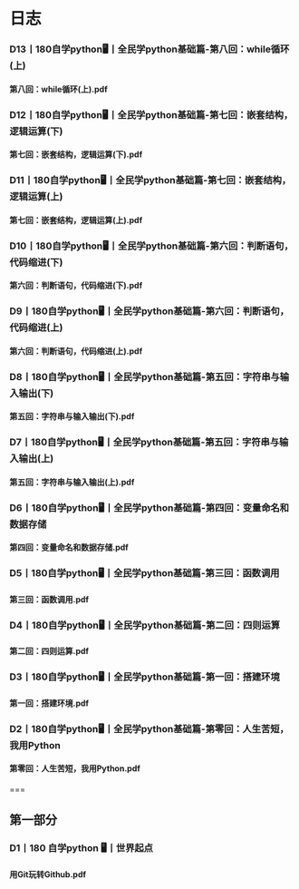 # 日志
### D13丨180自学python🖥丨全民学python基础篇-第八回：while循环(上)
#### 第八回：while循环(上).pdf
### D12丨180自学python🖥丨全民学python基础篇-第七回：嵌套结构，逻辑运算(下)
#### 第七回：嵌套结构，逻辑运算(下).pdf
### D11丨180自学python🖥丨全民学python基础篇-第七回：嵌套结构，逻辑运算(上)
#### 第七回：嵌套结构，逻辑运算(上).pdf
### D10丨180自学python🖥丨全民学python基础篇-第六回：判断语句，代码缩进(下)
#### 第六回：判断语句，代码缩进(下).pdf
### D9丨180自学python🖥丨全民学python基础篇-第六回：判断语句，代码缩进(上)
#### 第六回：判断语句，代码缩进(上).pdf
### D8丨180自学python🖥丨全民学python基础篇-第五回：字符串与输入输出(下)
#### 第五回：字符串与输入输出(下).pdf
### D7丨180自学python🖥丨全民学python基础篇-第五回：字符串与输入输出(上)
#### 第五回：字符串与输入输出(上).pdf
### D6丨180自学python🖥丨全民学python基础篇-第四回：变量命名和数据存储
#### 第四回：变量命名和数据存储.pdf
### D5丨180自学python🖥丨全民学python基础篇-第三回：函数调用
#### 第三回：函数调用.pdf
### D4丨180自学python🖥丨全民学python基础篇-第二回：四则运算
#### 第二回：四则运算.pdf
### D3丨180自学python🖥丨全民学python基础篇-第一回：搭建环境
#### 第一回：搭建环境.pdf
### D2丨180自学python🖥丨全民学python基础篇-第零回：人生苦短，我用Python
#### 第零回：人生苦短，我用Python.pdf
===
## 第一部分
### D1丨180 自学python 🖥丨世界起点
#### 用Git玩转Github.pdf
